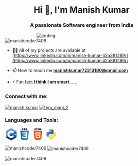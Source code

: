 
<h1 align="center">Hi 👋, I'm Manish Kumar</h1>
<h3 align="center">A passionate Software engineer from India</h3>

<img align="right" alt="coding" width="400" src="https://media1.giphy.com/media/RbDKaczqWovIugyJmW/giphy.gif">

<p align="left"> <img src="https://komarev.com/ghpvc/?username=manishcoder7406&label=Profile%20views&color=0e75b6&style=flat" alt="manishcoder7406" /> </p>

- 👨‍💻 All of my projects are available at [https://www.linkedin.com/in/manish-kumar-42a381289/](https://www.linkedin.com/in/manish-kumar-42a381289/)

- 📫 How to reach me **manishkumar72313180@gmail.com**

- ⚡ Fun fact **I think I am smart......**

<h3 align="left">Connect with me:</h3>
<p align="left">
<a href="https://linkedin.com/in/manish kumar" target="blank"><img align="center" src="https://raw.githubusercontent.com/rahuldkjain/github-profile-readme-generator/master/src/images/icons/Social/linked-in-alt.svg" alt="manish kumar" height="30" width="40" /></a>
<a href="https://instagram.com/tera_mani_2" target="blank"><img align="center" src="https://raw.githubusercontent.com/rahuldkjain/github-profile-readme-generator/master/src/images/icons/Social/instagram.svg" alt="tera_mani_2" height="30" width="40" /></a>
</p>

<h3 align="left">Languages and Tools:</h3>
<p align="left"> <a href="https://www.w3schools.com/cpp/" target="_blank" rel="noreferrer"> <img src="https://raw.githubusercontent.com/devicons/devicon/master/icons/cplusplus/cplusplus-original.svg" alt="cplusplus" width="40" height="40"/> </a> <a href="https://www.w3schools.com/css/" target="_blank" rel="noreferrer"> <img src="https://raw.githubusercontent.com/devicons/devicon/master/icons/css3/css3-original-wordmark.svg" alt="css3" width="40" height="40"/> </a> <a href="https://www.w3.org/html/" target="_blank" rel="noreferrer"> <img src="https://raw.githubusercontent.com/devicons/devicon/master/icons/html5/html5-original-wordmark.svg" alt="html5" width="40" height="40"/> </a> <a href="https://www.python.org" target="_blank" rel="noreferrer"> <img src="https://raw.githubusercontent.com/devicons/devicon/master/icons/python/python-original.svg" alt="python" width="40" height="40"/> </a> </p>

<p><img align="left" src="https://github-readme-stats.vercel.app/api/top-langs?username=manishcoder7406&show_icons=true&locale=en&layout=compact" alt="manishcoder7406" /></p>

<p>&nbsp;<img align="center" src="https://github-readme-stats.vercel.app/api?username=manishcoder7406&show_icons=true&locale=en" alt="manishcoder7406" /></p>

<p><img align="center" src="https://github-readme-streak-stats.herokuapp.com/?user=manishcoder7406&" alt="manishcoder7406" /></p>
